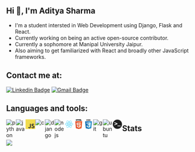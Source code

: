 ## Hi 👋, I'm Aditya Sharma

- I'm a student intersted in Web Development using Django, Flask and React.
- Currently working on being an active open-source contributor.
- Currently a sophomore at Manipal University Jaipur.
- Also aiming to get familiarized with React and broadly other JavaScript frameworks.

## Contact me at:
[![Linkedin Badge](https://img.shields.io/badge/-adityyasharma-blue?style=flat-square&logo=Linkedin&logoColor=white&link=https://www.linkedin.com/in/adityyasharma/)](https://www.linkedin.com/in/adityyasharma/)  [![Gmail Badge](https://img.shields.io/badge/-aditya.sharma9301@gmail.com-c14438?style=flat-square&logo=Gmail&logoColor=white&link=mailto:aditya.sharma9301@gmail.com)](mailto:aditya.sharma9301@gmail.com)  


## Languages and tools:
<img align = "left" alt = "python" width = "26px" src="https://img.icons8.com/color/48/000000/python.png"/>
<img align = "left" alt = "java" width="26px" src = "https://img.icons8.com/color/48/000000/java-coffee-cup-logo.png"/>
<img align="left" alt="JavaScript" width="26px" src="https://raw.githubusercontent.com/github/explore/80688e429a7d4ef2fca1e82350fe8e3517d3494d/topics/javascript/javascript.png" />
<img align = "left" alt = "c" width = "26px" src="https://img.icons8.com/color/48/000000/c-programming.png"/>
<img align = "left" alt = "django" width = "26px" src="https://img.icons8.com/material-outlined/48/000000/django.png"/>
<img align = "left" alt = "nodejs" width = "26px" src="https://img.icons8.com/color/48/000000/nodejs.png"/>
<img align="left" alt="React" width="26px" src="https://raw.githubusercontent.com/github/explore/80688e429a7d4ef2fca1e82350fe8e3517d3494d/topics/react/react.png" />
<img align="left" alt="HTML5" width="26px" src="https://raw.githubusercontent.com/github/explore/80688e429a7d4ef2fca1e82350fe8e3517d3494d/topics/html/html.png" />
<img align="left" alt="CSS3" width="26px" src="https://raw.githubusercontent.com/github/explore/80688e429a7d4ef2fca1e82350fe8e3517d3494d/topics/css/css.png" />
<img align = "left" alt = "git" width = "26px" src="https://img.icons8.com/color/48/000000/git.png"/>
<img align = "left" alt = "ubuntu" width = "26px" src="https://img.icons8.com/color/48/000000/ubuntu--v1.png"/>
<img align="left" alt="Terminal" width="26px" src="https://raw.githubusercontent.com/github/explore/80688e429a7d4ef2fca1e82350fe8e3517d3494d/topics/terminal/terminal.png" />

## Stats
<img align = "left" src = "https://github-readme-stats.vercel.app/api?username=adityasharma3&theme=gruvbox&show_icons=true" />
